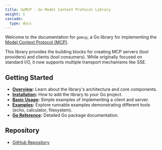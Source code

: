 ```yaml
---
title: GoMCP - Go Model Context Protocol Library
weight: 1
cascade:
  type: docs
---
```


Welcome to the documentation for `gomcp`, a Go library for implementing the [Model Context Protocol (MCP)](https://modelcontextprotocol.io/).

This library provides the building blocks for creating MCP servers (tool providers) and clients (tool consumers). While originally focused on standard I/O, it now supports multiple transport mechanisms like SSE.

## Getting Started

- **[Overview](./docs/overview):** Learn about the library's architecture and core components.
- **[Installation](./docs/installation):** How to add the library to your Go project.
- **[Basic Usage](./docs/basic-usage):** Simple examples of implementing a client and server.
- **[Examples](./docs/examples/):** Explore runnable examples demonstrating different tools (echo, calculator, filesystem).
- **[Go Reference](https://pkg.go.dev/github.com/localrivet/gomcp):** Detailed Go package documentation.

## Repository

- [GitHub Repository](https://github.com/localrivet/gomcp)

